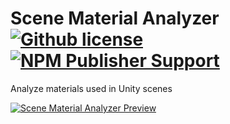 # Scene Material Analyzer [![Github license](https://img.shields.io/github/license/vanifatovvlad/SceneMaterialAnalyzer.svg)](#) [![NPM Publisher Support](https://img.shields.io/badge/maintained%20with-NPM%20Publisher%20Support-blue.svg)](https://github.com/vanifatovvlad/NpmPublisherSupport)
Analyze materials used in Unity scenes
<br>

[![Scene Material Analyzer Preview](https://user-images.githubusercontent.com/26966368/62204955-fc3f8b80-b396-11e9-8c05-4766d6b9b635.png)](#)